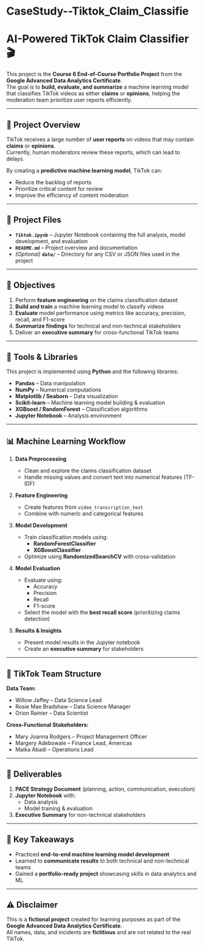 # CaseStudy--Tiktok_Claim_Classifie
# AI-Powered TikTok Claim Classifier 🎬

This project is the **Course 6 End-of-Course Portfolio Project** from the **Google Advanced Data Analytics Certificate**.  
The goal is to **build, evaluate, and summarize** a machine learning model that classifies TikTok videos as either **claims** or **opinions**, helping the moderation team prioritize user reports efficiently.

---

## 📌 Project Overview

TikTok receives a large number of **user reports** on videos that may contain **claims** or **opinions**.  
Currently, human moderators review these reports, which can lead to delays.  

By creating a **predictive machine learning model**, TikTok can:  
- Reduce the backlog of reports  
- Prioritize critical content for review  
- Improve the efficiency of content moderation  

---

## 📂 Project Files

- **`Tiktok.ipynb`** – Jupyter Notebook containing the full analysis, model development, and evaluation  
- **`README.md`** – Project overview and documentation  
- *(Optional)* **`data/`** – Directory for any CSV or JSON files used in the project  

---

## 🎯 Objectives

1. Perform **feature engineering** on the claims classification dataset  
2. **Build and train** a machine learning model to classify videos  
3. **Evaluate** model performance using metrics like accuracy, precision, recall, and F1-score  
4. **Summarize findings** for technical and non-technical stakeholders  
5. Deliver an **executive summary** for cross-functional TikTok teams  

---

## 🧰 Tools & Libraries

This project is implemented using **Python** and the following libraries:

- **Pandas** – Data manipulation  
- **NumPy** – Numerical computations  
- **Matplotlib / Seaborn** – Data visualization  
- **Scikit-learn** – Machine learning model building & evaluation  
- **XGBoost / RandomForest** – Classification algorithms  
- **Jupyter Notebook** – Analysis environment  

---

## 📊 Machine Learning Workflow

1. **Data Preprocessing**
   - Clean and explore the claims classification dataset
   - Handle missing values and convert text into numerical features (TF-IDF)
   
2. **Feature Engineering**
   - Create features from `video_transcription_text`
   - Combine with numeric and categorical features

3. **Model Development**
   - Train classification models using:
     - **RandomForestClassifier**
     - **XGBoostClassifier**
   - Optimize using **RandomizedSearchCV** with cross-validation

4. **Model Evaluation**
   - Evaluate using:
     - Accuracy
     - Precision
     - Recall
     - F1-score
   - Select the model with the **best recall score** (prioritizing claims detection)

5. **Results & Insights**
   - Present model results in the Jupyter notebook
   - Create an **executive summary** for stakeholders

---

## 👥 TikTok Team Structure

**Data Team:**  
- Willow Jaffey – Data Science Lead  
- Rosie Mae Bradshaw – Data Science Manager  
- Orion Rainier – Data Scientist  

**Cross-Functional Stakeholders:**  
- Mary Joanna Rodgers – Project Management Officer  
- Margery Adebowale – Finance Lead, Americas  
- Maika Abadi – Operations Lead  

---

## 📑 Deliverables

1. **PACE Strategy Document** (planning, action, communication, execution)  
2. **Jupyter Notebook** with:
   - Data analysis
   - Model training & evaluation  
3. **Executive Summary** for non-technical stakeholders  

---

## 🔑 Key Takeaways

- Practiced **end-to-end machine learning model development**  
- Learned to **communicate results** to both technical and non-technical teams  
- Gained a **portfolio-ready project** showcasing skills in data analytics and ML  

---

## ⚠️ Disclaimer

This is a **fictional project** created for learning purposes as part of the **Google Advanced Data Analytics Certificate**.  
All names, data, and incidents are **fictitious** and are not related to the real TikTok.
